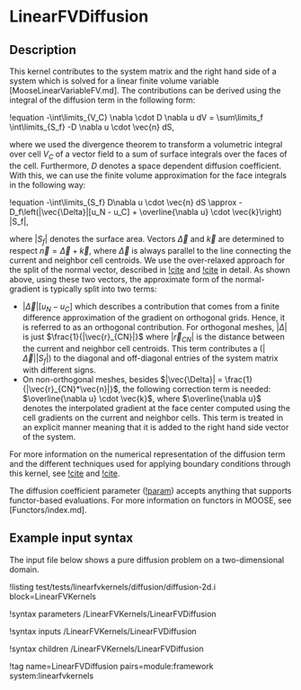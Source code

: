 # LinearFVDiffusion

## Description

This kernel contributes to the system matrix and the right hand side of a system
which is solved for a linear finite volume variable [MooseLinearVariableFV.md].
The contributions can be derived using the integral of the diffusion term in the following form:

!equation
-\int\limits_{V_C} \nabla \cdot D \nabla u dV =
\sum\limits_f \int\limits_{S_f} -D \nabla u \cdot \vec{n} dS,

where we used the divergence theorem to transform a volumetric integral over cell $V_C$ of a
vector field to a sum of surface integrals over the faces of the cell.
Furthermore, $D$ denotes a space dependent diffusion coefficient.
With this, we can use the finite volume approximation for the face integrals in the following way:

!equation
-\int\limits_{S_f} D\nabla u \cdot \vec{n} dS \approx
-D_f\left(|\vec{\Delta}|[u_N - u_C] + \overline{\nabla u} \cdot \vec{k}\right) |S_f|,

where $|S_f|$ denotes the surface area.
Vectors $\vec{\Delta}$ and $\vec{k}$ are determined to respect $\vec{n} = \vec{\Delta} + \vec{k}$,
where $\vec{\Delta}$ is always parallel to the line connecting the current and neighbor cell centroids.
We use the over-relaxed approach for the split of the normal vector,
described in [!cite](moukalled2016finite) and [!cite](jasak1996error) in detail.
As shown above, using these two vectors, the approximate form of the normal-gradient is
typically split into two terms:

- $|\vec{\Delta}|[u_N - u_C]$ which describes a contribution that comes from
  a finite difference approximation of the gradient on orthogonal grids.
  Hence, it is referred to as an orthogonal contribution. For orthogonal meshes, $|\Delta|$
  is just $\frac{1}{|\vec{r}_{CN}|}$ where $|\vec{r}_{CN}|$ is the distance between the
  current and neighbor cell centroids. This term contributes a ($|\vec{\Delta}||S_f|$)
  to the diagonal and off-diagonal entries of the system matrix with different signs.
- On non-orthogonal meshes, besides $|\vec{\Delta}| = \frac{1}{|\vec{r}_{CN}*\vec{n}|}$,
  the following correction term is needed: $\overline{\nabla u} \cdot \vec{k}$, where
  $\overline{\nabla u}$ denotes the interpolated gradient at the face center computed using the cell
  gradients on the current and neighbor cells. This term is treated in an explicit manner
  meaning that it is added to the right hand side vector of the system.

For more information on the numerical representation of the diffusion term and the different
techniques used for applying boundary conditions through this kernel, see [!cite](moukalled2016finite)
and [!cite](jasak1996error).

The diffusion coefficient parameter ([!param](/LinearFVKernels/LinearFVDiffusion/diffusion_coeff))
accepts anything that supports functor-based evaluations. For more information on functors in
MOOSE, see [Functors/index.md].

## Example input syntax

The input file below shows a pure diffusion problem on a two-dimensional domain.

!listing test/tests/linearfvkernels/diffusion/diffusion-2d.i block=LinearFVKernels

!syntax parameters /LinearFVKernels/LinearFVDiffusion

!syntax inputs /LinearFVKernels/LinearFVDiffusion

!syntax children /LinearFVKernels/LinearFVDiffusion

!tag name=LinearFVDiffusion pairs=module:framework system:linearfvkernels
